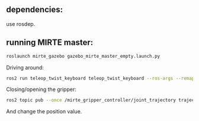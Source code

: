 ## dependencies:
use rosdep.
## running MIRTE master:

```sh
roslaunch mirte_gazebo gazebo_mirte_master_empty.launch.py
```

Driving around:
```sh
ros2 run teleop_twist_keyboard teleop_twist_keyboard --ros-args --remap cmd_vel:=/mirte_base_controller/cmd_vel_unstamped
```

Closing/opening the gripper:
```sh
ros2 topic pub --once /mirte_gripper_controller/joint_trajectory trajectory_msgs/msg/JointTrajectory "{joint_names: ['Gripper_joint'], points: [{positions: [0.5], time_from_start:{ sec: 1, nanosec: 0}}]}"
```

And change the position value.

